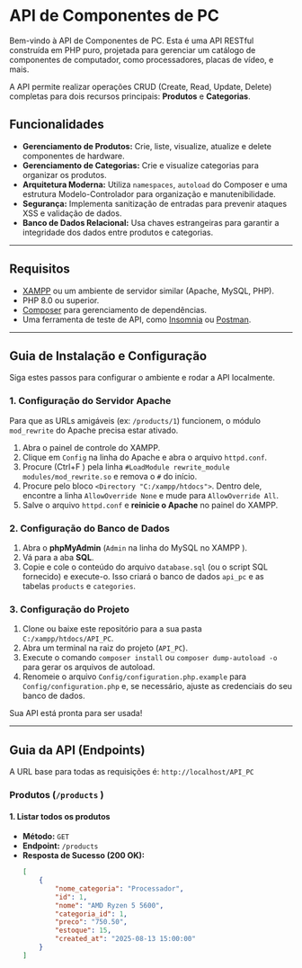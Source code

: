 # API de Componentes de PC

Bem-vindo à API de Componentes de PC. Esta é uma API RESTful construída em PHP puro, projetada para gerenciar um catálogo de componentes de computador, como processadores, placas de vídeo, e mais.

A API permite realizar operações CRUD (Create, Read, Update, Delete) completas para dois recursos principais: **Produtos** e **Categorias**.

## Funcionalidades

- **Gerenciamento de Produtos:** Crie, liste, visualize, atualize e delete componentes de hardware.
- **Gerenciamento de Categorias:** Crie e visualize categorias para organizar os produtos.
- **Arquitetura Moderna:** Utiliza `namespaces`, `autoload` do Composer e uma estrutura Modelo-Controlador para organização e manutenibilidade.
- **Segurança:** Implementa sanitização de entradas para prevenir ataques XSS e validação de dados.
- **Banco de Dados Relacional:** Usa chaves estrangeiras para garantir a integridade dos dados entre produtos e categorias.

---

## Requisitos

- [XAMPP](https://www.apachefriends.org/index.html ) ou um ambiente de servidor similar (Apache, MySQL, PHP).
- PHP 8.0 ou superior.
- [Composer](https://getcomposer.org/ ) para gerenciamento de dependências.
- Uma ferramenta de teste de API, como [Insomnia](https://insomnia.rest/ ) ou [Postman](https://www.postman.com/ ).

---

## Guia de Instalação e Configuração

Siga estes passos para configurar o ambiente e rodar a API localmente.

### 1. Configuração do Servidor Apache

Para que as URLs amigáveis (ex: `/products/1`) funcionem, o módulo `mod_rewrite` do Apache precisa estar ativado.

1.  Abra o painel de controle do XAMPP.
2.  Clique em `Config` na linha do Apache e abra o arquivo `httpd.conf`.
3.  Procure (Ctrl+F ) pela linha `#LoadModule rewrite_module modules/mod_rewrite.so` e remova o `#` do início.
4.  Procure pelo bloco `<Directory "C:/xampp/htdocs">`. Dentro dele, encontre a linha `AllowOverride None` e mude para `AllowOverride All`.
5.  Salve o arquivo `httpd.conf` e **reinicie o Apache** no painel do XAMPP.

### 2. Configuração do Banco de Dados

1.  Abra o **phpMyAdmin** (`Admin` na linha do MySQL no XAMPP ).
2.  Vá para a aba **SQL**.
3.  Copie e cole o conteúdo do arquivo `database.sql` (ou o script SQL fornecido) e execute-o. Isso criará o banco de dados `api_pc` e as tabelas `products` e `categories`.

### 3. Configuração do Projeto

1.  Clone ou baixe este repositório para a sua pasta `C:/xampp/htdocs/API_PC`.
2.  Abra um terminal na raiz do projeto (`API_PC`).
3.  Execute o comando `composer install` ou `composer dump-autoload -o` para gerar os arquivos de autoload.
4.  Renomeie o arquivo `Config/configuration.php.example` para `Config/configuration.php` e, se necessário, ajuste as credenciais do seu banco de dados.

Sua API está pronta para ser usada!

---

## Guia da API (Endpoints)

A URL base para todas as requisições é: `http://localhost/API_PC`

### Produtos (`/products` )

#### 1. Listar todos os produtos

- **Método:** `GET`
- **Endpoint:** `/products`
- **Resposta de Sucesso (200 OK):**
  ```json
  [
      {
          "nome_categoria": "Processador",
          "id": 1,
          "nome": "AMD Ryzen 5 5600",
          "categoria_id": 1,
          "preco": "750.50",
          "estoque": 15,
          "created_at": "2025-08-13 15:00:00"
      }
  ]
